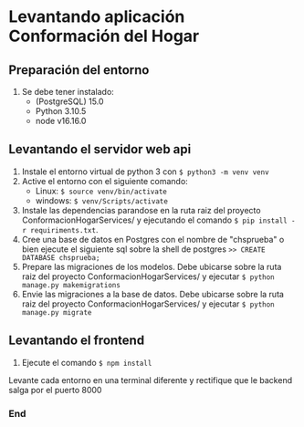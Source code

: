 # Levantando aplicación Conformación del Hogar

## Preparación del entorno
1. Se debe tener instalado:
    - (PostgreSQL) 15.0
    - Python 3.10.5
    - node v16.16.0

## Levantando el servidor web api
1. Instale el entorno virtual de python 3 con `$ python3 -m venv venv`
2. Active el entorno con el siguiente comando:
    - Linux: `$ source venv/bin/activate`
    - windows: `$ venv/Scripts/activate`
3. Instale las dependencias parandose en la ruta raiz del proyecto ConformacionHogarServices/ y ejecutando el comando `$ pip install -r requiriments.txt`.
4. Cree una base de datos en Postgres con el nombre de "chsprueba" o bien ejecute el siguiente sql sobre la shell de postgres `>> CREATE DATABASE chsprueba;`
5. Prepare las migraciones de los modelos. Debe ubicarse sobre la ruta raiz del proyecto ConformacionHogarServices/ y ejecutar `$ python manage.py makemigrations`
6. Envie las migraciones a la base de datos. Debe ubicarse sobre la ruta raiz del proyecto ConformacionHogarServices/ y ejecutar `$ python manage.py migrate`

## Levantando el frontend
1. Ejecute el comando `$ npm install`

Levante cada entorno en una terminal diferente y rectifique que le backend salga por el puerto 8000

### End

